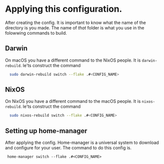 # Applying this configuration.
After creating the config. It is important to know what the name of the directory is you made.
The name of *that* folder is what you use in the folowwing commands to build.

## Darwin
On macOS you have a different command to the NixOS people. It is `darwin-rebuild`. le'ts construct the command
```sh
  sudo darwin-rebuild switch --flake .#<CONFIG_NAME>
```
## NixOS
On NixOS you have a different command to the macOS people. It is `nixos-rebuild`. le'ts construct the command
```sh
  sudo nixos-rebuild switch --flake .#<CONFIG_NAME>
```

## Setting up home-manager
After applying the config. Home-manager is a universal system to download and configure for your user.
The command to do this config is.
```
 home-manager switch --flake .#<CONFIG_NAME> 
```
